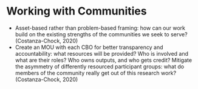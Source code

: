 # Working with Communities

* Asset-based rather than problem-based framing: how can our work build on the existing strengths of the communities we seek to serve? (Costanza-Chock, 2020)
* Create an MOU with each CBO for better transparency and accountability: what resources will be provided? Who is involved and what are their roles? Who owns outputs, and who gets credit? Mitigate the asymmetry of differently resourced participant groups: what do members of the community really get out of this research work? (Costanza-Chock, 2020)
